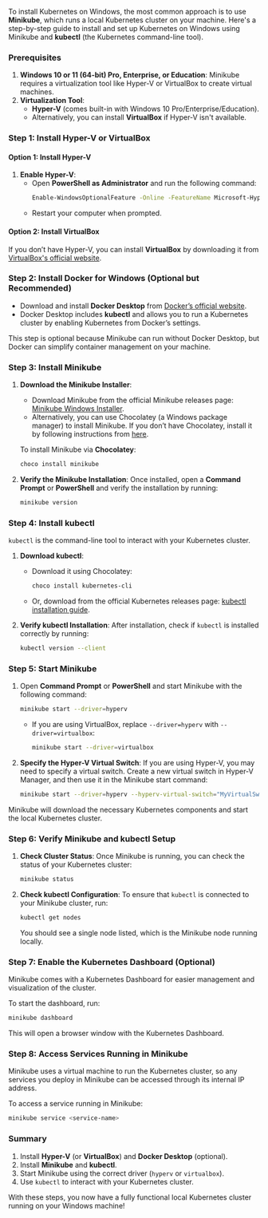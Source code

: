 To install Kubernetes on Windows, the most common approach is to use **Minikube**, which runs a local Kubernetes cluster on your machine. Here's a step-by-step guide to install and set up Kubernetes on Windows using Minikube and **kubectl** (the Kubernetes command-line tool).

### Prerequisites

1. **Windows 10 or 11 (64-bit) Pro, Enterprise, or Education**: Minikube requires a virtualization tool like Hyper-V or VirtualBox to create virtual machines.
2. **Virtualization Tool**:
    - **Hyper-V** (comes built-in with Windows 10 Pro/Enterprise/Education).
    - Alternatively, you can install **VirtualBox** if Hyper-V isn't available.

### Step 1: Install Hyper-V or VirtualBox

#### Option 1: Install Hyper-V
1. **Enable Hyper-V**:
    - Open **PowerShell as Administrator** and run the following command:
      ```bash
      Enable-WindowsOptionalFeature -Online -FeatureName Microsoft-Hyper-V -All
      ```
    - Restart your computer when prompted.

#### Option 2: Install VirtualBox
If you don’t have Hyper-V, you can install **VirtualBox** by downloading it from [VirtualBox's official website](https://www.virtualbox.org/).

### Step 2: Install Docker for Windows (Optional but Recommended)

- Download and install **Docker Desktop** from [Docker’s official website](https://www.docker.com/products/docker-desktop).
- Docker Desktop includes **kubectl** and allows you to run a Kubernetes cluster by enabling Kubernetes from Docker’s settings.

This step is optional because Minikube can run without Docker Desktop, but Docker can simplify container management on your machine.

### Step 3: Install Minikube

1. **Download the Minikube Installer**:
    - Download Minikube from the official Minikube releases page: [Minikube Windows Installer](https://minikube.sigs.k8s.io/docs/start/).
    - Alternatively, you can use Chocolatey (a Windows package manager) to install Minikube. If you don’t have Chocolatey, install it by following instructions from [here](https://chocolatey.org/install).

   To install Minikube via **Chocolatey**:
   ```bash
   choco install minikube
   ```

2. **Verify the Minikube Installation**:
   Once installed, open a **Command Prompt** or **PowerShell** and verify the installation by running:
   ```bash
   minikube version
   ```

### Step 4: Install kubectl

`kubectl` is the command-line tool to interact with your Kubernetes cluster.

1. **Download kubectl**:
    - Download it using Chocolatey:
      ```bash
      choco install kubernetes-cli
      ```
    - Or, download from the official Kubernetes releases page: [kubectl installation guide](https://kubernetes.io/docs/tasks/tools/install-kubectl/).

2. **Verify kubectl Installation**:
   After installation, check if `kubectl` is installed correctly by running:
   ```bash
   kubectl version --client
   ```

### Step 5: Start Minikube

1. Open **Command Prompt** or **PowerShell** and start Minikube with the following command:
   ```bash
   minikube start --driver=hyperv
   ```
    - If you are using VirtualBox, replace `--driver=hyperv` with `--driver=virtualbox`:
      ```bash
      minikube start --driver=virtualbox
      ```

2. **Specify the Hyper-V Virtual Switch**:
   If you are using Hyper-V, you may need to specify a virtual switch. Create a new virtual switch in Hyper-V Manager, and then use it in the Minikube start command:
   ```bash
   minikube start --driver=hyperv --hyperv-virtual-switch="MyVirtualSwitch"
   ```

Minikube will download the necessary Kubernetes components and start the local Kubernetes cluster.

### Step 6: Verify Minikube and kubectl Setup

1. **Check Cluster Status**:
   Once Minikube is running, you can check the status of your Kubernetes cluster:
   ```bash
   minikube status
   ```

2. **Check kubectl Configuration**:
   To ensure that `kubectl` is connected to your Minikube cluster, run:
   ```bash
   kubectl get nodes
   ```
   You should see a single node listed, which is the Minikube node running locally.

### Step 7: Enable the Kubernetes Dashboard (Optional)

Minikube comes with a Kubernetes Dashboard for easier management and visualization of the cluster.

To start the dashboard, run:
```bash
minikube dashboard
```
This will open a browser window with the Kubernetes Dashboard.

### Step 8: Access Services Running in Minikube

Minikube uses a virtual machine to run the Kubernetes cluster, so any services you deploy in Minikube can be accessed through its internal IP address.

To access a service running in Minikube:
```bash
minikube service <service-name>
```

### Summary

1. Install **Hyper-V** (or **VirtualBox**) and **Docker Desktop** (optional).
2. Install **Minikube** and **kubectl**.
3. Start Minikube using the correct driver (`hyperv` or `virtualbox`).
4. Use `kubectl` to interact with your Kubernetes cluster.

With these steps, you now have a fully functional local Kubernetes cluster running on your Windows machine!
